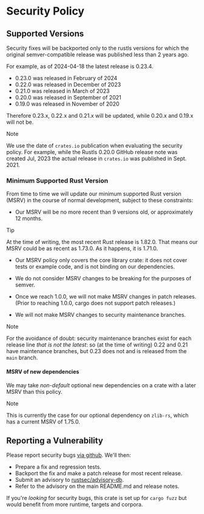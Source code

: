 # Security Policy

## Supported Versions

Security fixes will be backported only to the rustls versions for which the
original semver-compatible release was published less than 2 years ago.

For example, as of 2024-04-18 the latest release is 0.23.4.

* 0.23.0 was released in February of 2024
* 0.22.0 was released in December of 2023
* 0.21.0 was released in March of 2023
* 0.20.0 was released in September of 2021
* 0.19.0 was released in November of 2020

Therefore 0.23.x, 0.22.x and 0.21.x will be updated, while 0.20.x and 0.19.x
will not be.

> [!NOTE]
> We use the date of `crates.io` publication when evaluating the security
> policy. For example, while the Rustls 0.20.0 GitHub release note was created
> Jul, 2023 the actual release in `crates.io` was published in Sept. 2021.

### Minimum Supported Rust Version

From time to time we will update our minimum supported Rust version (MSRV)
in the course of normal development, subject to these constraints:

- Our MSRV will be no more recent than 9 versions old, or approximately 12 months.

> [!TIP]
> At the time of writing, the most recent Rust release is 1.82.0.  That means
> our MSRV could be as recent as 1.73.0. As it happens, it is 1.71.0.

- Our MSRV policy only covers the core library crate: it does not cover tests
  or example code, and is not binding on our dependencies.

- We do not consider MSRV changes to be breaking for the purposes of semver.

- Once we reach 1.0.0, we will not make MSRV changes in patch releases.
  (Prior to reaching 1.0.0, cargo does not support patch releases.)

- We will not make MSRV changes to security maintenance branches.

> [!NOTE]
> For the avoidance of doubt: security maintenance branches exist for each
> release line _that is not the latest_: so (at the time of writing) 0.22
> and 0.21 have maintenance branches, but 0.23 does not and is released from
> the `main` branch.

#### MSRV of new dependencies

We may take _non-default_ optional new dependencies on a crate with a later
MSRV than this policy.

> [!NOTE]
> This is currently the case for our optional dependency on `zlib-rs`, which
> has a current MSRV of 1.75.0.

## Reporting a Vulnerability

Please report security bugs [via github](https://github.com/rustls/rustls/security/advisories/new).
We'll then:

- Prepare a fix and regression tests.
- Backport the fix and make a patch release for most recent release.
- Submit an advisory to [rustsec/advisory-db](https://github.com/RustSec/advisory-db).
- Refer to the advisory on the main README.md and release notes.

If you're *looking* for security bugs, this crate is set up for
`cargo fuzz` but would benefit from more runtime, targets and corpora.
